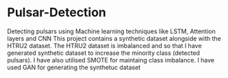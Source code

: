 # Pulsar-Detection
Detecting pulsars using Machine learning techniques like LSTM, Attention layers and CNN
This project contains a synthetic dataset alongside with the HTRU2 dataset. The HTRU2 dataset is imbalanced and so that I have generated synthetic dataset to increase the minority class (detected pulsars).
I have also utilised SMOTE for maintaing class imbalance. I have used GAN for generating the synthetuc dataset
